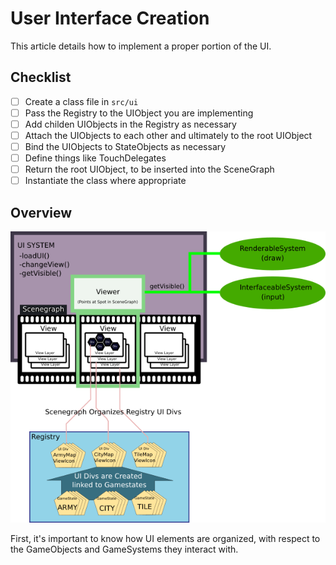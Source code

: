 # User Interface Creation

This article details how to implement a proper portion of the UI.

## Checklist

- [ ] Create a class file in `src/ui`
- [ ] Pass the Registry to the UIObject you are implementing
- [ ] Add childen UIObjects in the Registry as necessary
- [ ] Attach the UIObjects to each other and ultimately to the root UIObject
- [ ] Bind the UIObjects to StateObjects as necessary
- [ ] Define things like TouchDelegates
- [ ] Return the root UIObject, to be inserted into the SceneGraph
- [ ] Instantiate the class where appropriate

## Overview

![Architecture](https://github.com/Sewerbird/Helios2400/blob/master/docs/ui_architecture.png)

First, it's important to know how UI elements are organized, with respect to the GameObjects and GameSystems they interact with.